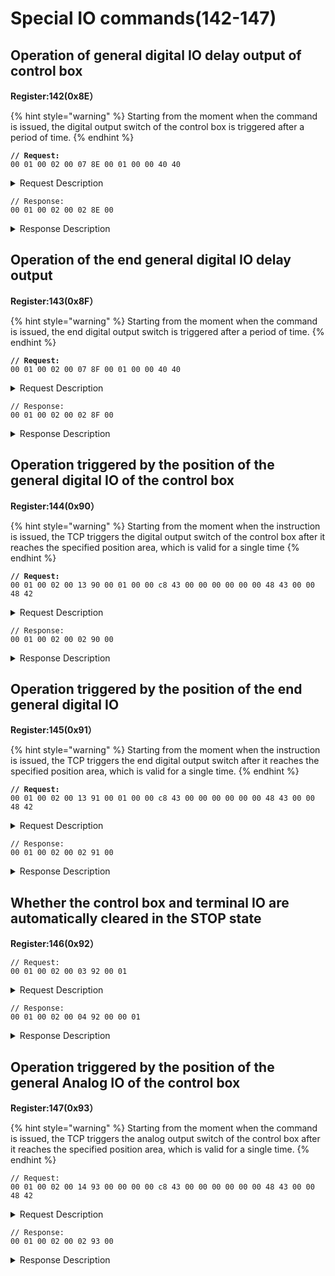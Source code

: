 # Special IO commands(142-147)

## Operation of general digital IO delay output of control box

**Register:142(0x8E）**

{% hint style="warning" %}
Starting from the moment when the command is issued, the digital output switch of the control box is triggered after a period of time.
{% endhint %}

<pre><code><strong>// Request:
</strong>00 01 00 02 00 07 8E 00 01 00 00 40 40
</code></pre>

<details>

<summary>Request Description</summary>

```
//00 01    U16, Transaction ID
//00 02    U16, Protocol Identifier
//00 07    U16, Length 
//8E       U8, Register
//00       U8, Digital IO port number of control box (0-7)
//01       U8, Switch value (0 is off, 1 is on)
//00 00 40 40     FP32, 
The time when the delay takes effect from the current time=3s
```

</details>

```
// Response:
00 01 00 02 00 02 8E 00 
```

<details>

<summary>Response Description</summary>

```
//00 01    U16, Transaction ID
//00 02    U16, Protocol Identifier
//00 02    U16, Length 
//8E       U8, Register
//00       U8, State
```

</details>

## Operation of the end general digital IO delay output

**Register:143(0x8F）**

{% hint style="warning" %}
Starting from the moment when the command is issued, the end digital output switch is triggered after a period of time.
{% endhint %}

<pre><code><strong>// Request:
</strong>00 01 00 02 00 07 8F 00 01 00 00 40 40
</code></pre>

<details>

<summary>Request Description</summary>

```
//00 01    U16, Transaction ID
//00 02    U16, Protocol Identifier
//00 07    U16, Length 
//8F       U8, Register
//00       U8, The end digital IO port number of control box (0/1)
//01       U8, Switch value (0 is off, 1 is on
//00 00 40 40    FP32, 
The time when the delay takes effect from the current time=3s
```

</details>

```
// Response:
00 01 00 02 00 02 8F 00
```

<details>

<summary>Response Description</summary>

```
//00 01    U16, Transaction ID
//00 02    U16, Protocol Identifier
//00 02    U16, Length 
//8F       U8, Register
//00       U8, State
```

</details>

## Operation triggered by the position of the general digital IO of the control box

**Register:144(0x90）**

{% hint style="warning" %}
Starting from the moment when the instruction is issued, the TCP triggers the digital output switch of the control box after it reaches the specified position area, which is valid for a single time
{% endhint %}

<pre><code><strong>// Request:
</strong>00 01 00 02 00 13 90 00 01 00 00 c8 43 00 00 00 00 00 00 48 43 00 00 48 42 
</code></pre>

<details>

<summary>Request Description</summary>

{% code overflow="wrap" %}
```
//00 01    U16, Transaction ID
//00 02    U16, Protocol Identifier
//00 13    U16, Length 
//90       U8, Register
//00	   U8, IO port number of the control box: 0-7
//01	   U8, Switch value (on_off): 0 is off, 1 is on
//00 00 c8 43	FP32, x=400mm
//00 00 00 00	FP32, y=0mm
//00 00 48 43	FP32, z=200mm
//00 00 48 42	FP32, 
Tolerance radius (tol_r=50mm),
when the robotic arm reaches the specified position (the area of the sphere specified by the trigger position point (x, y, z) as the center (the radius of the sphere is the tolerance radius)), trigger IO . If the tolerance radius is not set, when the robotic arm passes the specified point at a speed other than 0, it may cause a missed 
```
{% endcode %}

</details>

```
// Response:
00 01 00 02 00 02 90 00
```

<details>

<summary>Response Description</summary>

```
//00 01    U16, Transaction ID
//00 02    U16, Protocol Identifier
//00 02    U16, Length 
//90       U8, Register
//00       U8, State
```

</details>

## Operation triggered by the position of the end general digital IO

**Register:145(0x91）**

{% hint style="warning" %}
Starting from the moment when the instruction is issued, the TCP triggers the end digital output switch after it reaches the specified position area, which is valid for a single time.
{% endhint %}

<pre><code><strong>// Request:
</strong>00 01 00 02 00 13 91 00 01 00 00 c8 43 00 00 00 00 00 00 48 43 00 00 48 42 
</code></pre>

<details>

<summary>Request Description</summary>

{% code overflow="wrap" %}
```
//00 01    U16, Transaction ID
//00 02    U16, Protocol Identifier
//00 13    U16, Length 
//91       U8, Register
//00	   U8, IO port number of the end: 0/1
//01 U8,Switch value (on_off): 0 is off, 1 is on
//00 00 c8 43	FP32, x=400mm
//00 00 00 00	FP32, y=0mm
//00 00 48 43	FP32, z=200mm
//00 00 48 42	FP32, 
Tolerance radius (tol_r=50mm)
when the robotic arm reaches the specified position (the area of the sphere specified by the trigger position point (x, y, z) as the center (the radius of the sphere is the tolerance radius)), trigger IO . If the tolerance radius is not set, when the robotic arm passes the specified point at a speed other than 0, it may cause a missed trigger because it cannot be accurately detected.
```
{% endcode %}

</details>

```
// Response:
00 01 00 02 00 02 91 00
```

<details>

<summary>Response Description</summary>

```
//00 01    U16, Transaction ID
//00 02    U16, Protocol Identifier
//00 02    U16, Length 
//91       U8, Register
//00       U8, State
```

</details>

## Whether the control box and terminal IO are automatically cleared in the STOP state

**Register:146(0x92）**

```
// Request:
00 01 00 02 00 03 92 00 01 
```

<details>

<summary>Request Description</summary>

```
//00 01    U16, Transaction ID
//00 02    U16, Protocol Identifier
//00 03    U16, Length 
//92       U8, Register
//00       U8, 
IO type
0 represents the control box IO
1 represents the end IO
//01       U8, 
Switch value
0 is off, the STOP status is not cleared
1 is on, and the STOP status is cleared
```

</details>

```
// Response:
00 01 00 02 00 04 92 00 00 01
```

<details>

<summary>Response Description</summary>

```
//00 01    U16, Transaction ID
//00 02    U16, Protocol Identifier
//00 04    U16, Length 
//92       U8, Register
//00       U8, State
//00 01    U16, Parameter1
```

</details>

## Operation triggered by the position of the general Analog IO of the control box

**Register:147(0x93）**

{% hint style="warning" %}
Starting from the moment when the command is issued, the TCP triggers the analog output switch of the control box after it reaches the specified position area, which is valid for a single time.
{% endhint %}

```
// Request:
00 01 00 02 00 14 93 00 00 00 00 c8 43 00 00 00 00 00 00 48 43 00 00 48 42 
```

<details>

<summary>Request Description</summary>

{% code overflow="wrap" %}
```
//00 01    U16, Transaction ID
//00 02    U16, Protocol Identifier
//00 14    U16, Length 
//93       U8, Register
//00	   U8, IO port number of the control box: 0/1
//00 00	   U16, 
Analog output 0 is 0
Analog output 0, Range 0~4095
Corresponding to 0~10V

//00 00 c8 43	FP32, x=400mm
//00 00 00 00	FP32, y=0mm
//00 00 48 43	FP32, z=200mm
//00 00 48 42	FP32, 
Tolerance radius (tol_r=50mm),
when the robotic arm reaches the specified position (the area of the sphere specified by the trigger position point (x, y, z) as the center (the radius of the sphere is the tolerance radius)), trigger IO . If the tolerance radius is not set, when the robotic arm passes the specified point at a speed other than 0, it may cause a missed 
```
{% endcode %}

</details>

```
// Response:
00 01 00 02 00 02 93 00
```

<details>

<summary>Response Description</summary>

```
//00 01    U16, Transaction ID
//00 02    U16, Protocol Identifier
//00 02    U16, Length 
//93       U8, Register
//00       U8, State
```

</details>
